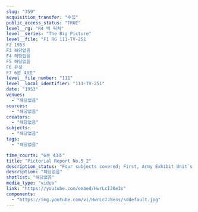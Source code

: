 ```yaml
---
slug: "359"
acquisition_transfer: "수집"
public_access_status: "TRUE"
level__rg: "R4 빅 픽쳐"
level__series: "The Big Picture"
level__file: "F1 RG 111-TV-251
F2 1953
F3 해당없음
F4 해당없음
F5 해당없음
F6 유성
F7 6분 43초"
level__file_number: "111"
level__local_identifier: "111-TV-251"
date: "1953"
venues: 
  - "해당없음"
sources: 
  - "해당없음"
creators: 
  - "해당없음"
subjects: 
  - "해당없음"
tags: 
  - "해당없음"

time_courts: "6분 43초"
title: "Pictorial Report No.5 2"
description_status: "Four subjects covered; First, Army Exhibit Unit`s re-creation of prison life in North Korea; Second, documentary on Japanese Security Guard; Third, Mobile Map Service; Fourth, AFN in Europe."
description: "해당없음"
shotlist: "해당없음"
media_type: "video"
link: "https://youtube.com/embed/HwrLcIJ8e3s"
components: 
  - "https://img.youtube.com/vi/HwrLcIJ8e3s/sddefault.jpg"
---
```

